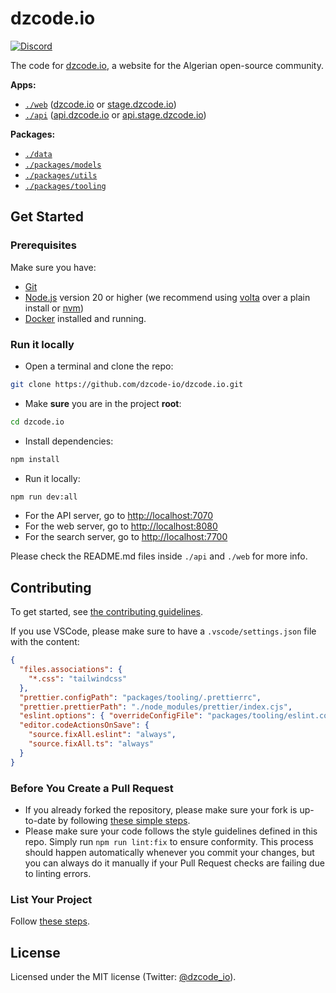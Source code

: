 # dzcode.io

[![Discord](https://img.shields.io/discord/1290374838627602483)](https://discord.gg/TGbPsSMJC2)

The code for [dzcode.io](https://dzcode.io), a website for the Algerian open-source community.

**Apps:**

- [`./web`](./web) ([dzcode.io](https://dzcode.io) or [stage.dzcode.io](https://stage.dzcode.io))
- [`./api`](./api) ([api.dzcode.io](https://api.dzcode.io) or [api.stage.dzcode.io](https://api.stage.dzcode.io))

**Packages:**

- [`./data`](./data)
- [`./packages/models`](./packages/models)
- [`./packages/utils`](./packages/utils)
- [`./packages/tooling`](./packages/tooling)

## Get Started

### Prerequisites

Make sure you have:

- [Git](https://git-scm.com/)
- [Node.js](https://nodejs.org/) version 20 or higher (we recommend using [volta](https://docs.volta.sh/guide/getting-started) over a plain install or [nvm](https://github.com/nvm-sh/nvm))
- [Docker](https://www.docker.com/) installed and running.

### Run it locally

- Open a terminal and clone the repo:

```sh
git clone https://github.com/dzcode-io/dzcode.io.git
```

- Make **sure** you are in the project **root**:

```sh
cd dzcode.io
```

- Install dependencies:

```sh
npm install
```

- Run it locally:

```sh
npm run dev:all
```

- For the API server, go to <http://localhost:7070>
- For the web server, go to <http://localhost:8080>
- For the search server, go to <http://localhost:7700>

Please check the README.md files inside `./api` and `./web` for more info.

## Contributing

To get started, see [the contributing guidelines](https://github.com/dzcode-io/dzcode.io/blob/main/.github/CONTRIBUTING.md).

If you use VSCode, please make sure to have a `.vscode/settings.json` file with the content:

```json
{
  "files.associations": {
    "*.css": "tailwindcss"
  },
  "prettier.configPath": "packages/tooling/.prettierrc",
  "prettier.prettierPath": "./node_modules/prettier/index.cjs",
  "eslint.options": { "overrideConfigFile": "packages/tooling/eslint.config.mjs" },
  "editor.codeActionsOnSave": {
    "source.fixAll.eslint": "always",
    "source.fixAll.ts": "always"
  }
}
```

### Before You Create a Pull Request

- If you already forked the repository, please make sure your fork is up-to-date by following [these simple steps](./data/models/documentation/Git_Basics/Syncing_An_Old_Forked_Repository_With_Upstream/content.md).
- Please make sure your code follows the style guidelines defined in this repo. Simply run `npm run lint:fix` to ensure conformity. This process should happen automatically whenever you commit your changes, but you can always do it manually if your Pull Request checks are failing due to linting errors.

### List Your Project

Follow [these steps](https://github.com/dzcode-io/dzcode.io/blob/main/data/models/documentation/About_dzcode_io/Add_Your_Project_To_dzcode_io/content.md).

## License

Licensed under the MIT license (Twitter: [@dzcode_io](https://twitter.com/dzcode_io)).

